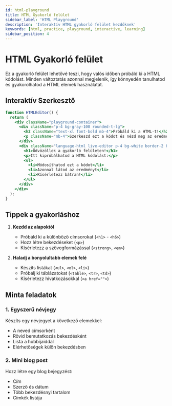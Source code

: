 ```yaml
---
id: html-playground
title: HTML Gyakorló felület
sidebar_label: 'HTML Playground'
description: 'Interaktív HTML gyakorló felület kezdőknek'
keywords: [html, practice, playground, interactive, learning]
sidebar_position: 4
---
```


# HTML Gyakorló felület

Ez a gyakorló felület lehetővé teszi, hogy valós időben próbáld ki a HTML kódolást. Minden változtatás azonnal megjelenik, így könnyedén tanulhatod és gyakorolhatod a HTML elemek használatát.

## Interaktív Szerkesztő

```jsx live
function HTMLEditor() {
  return (
    <div className="playground-container">
      <div className="p-4 bg-gray-100 rounded-t-lg">
        <h2 className="text-xl font-bold mb-4">Próbáld ki a HTML-t!</h2>
        <p className="mb-4">Szerkeszd ezt a kódot és nézd meg az eredményt!</p>
      </div>
      <div className="language-html live-editor p-4 bg-white border-2 border-gray-200 rounded-b-lg">
        <h1>Üdvözöllek a gyakorló felületen!</h1>
        <p>Itt kipróbálhatod a HTML kódolást:</p>
        <ul>
          <li>Módosíthatod ezt a kódot</li>
          <li>Azonnal látod az eredményt</li>
          <li>Kísérletezz bátran!</li>
        </ul>
      </div>
    </div>
  );
}
```

## Tippek a gyakorláshoz

1. **Kezdd az alapoktól**
   - Próbáld ki a különböző címsorokat (`<h1>` - `<h6>`)
   - Hozz létre bekezdéseket (`<p>`)
   - Kísérletezz a szövegformázással (`<strong>`, `<em>`)

2. **Haladj a bonyolultabb elemek felé**
   - Készíts listákat (`<ul>`, `<ol>`, `<li>`)
   - Próbálj ki táblázatokat (`<table>`, `<tr>`, `<td>`)
   - Kísérletezz hivatkozásokkal (`<a href="">`)

## Minta feladatok

### 1. Egyszerű névjegy
Készíts egy névjegyet a következő elemekkel:
- A neved címsorként
- Rövid bemutatkozás bekezdésként
- Lista a hobbijaiddal
- Elérhetőségek külön bekezdésben

### 2. Mini blog post
Hozz létre egy blog bejegyzést:
- Cím
- Szerző és dátum
- Több bekezdésnyi tartalom
- Címkék listája